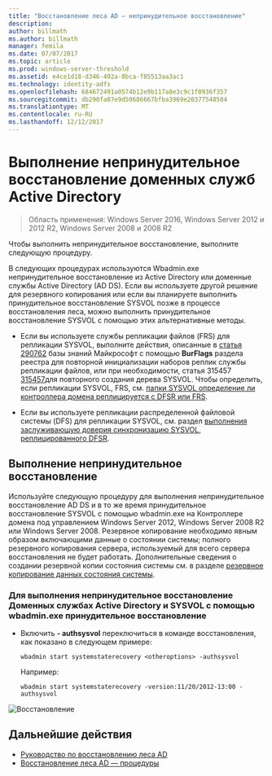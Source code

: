 ```yaml
---
title: "Восстановление леса AD — непринудительное восстановление"
description: 
author: billmath
ms.author: billmath
manager: femila
ms.date: 07/07/2017
ms.topic: article
ms.prod: windows-server-threshold
ms.assetid: e4ce1d18-d346-492a-8bca-f85513aa3ac1
ms.technology: identity-adfs
ms.openlocfilehash: 684672491a0574b12e9b117a8e3c9c1f0936f357
ms.sourcegitcommit: db290fa07e9d50686667bfba3969e20377548504
ms.translationtype: MT
ms.contentlocale: ru-RU
ms.lasthandoff: 12/12/2017
---
```

# <a name="performing-a-nonauthoritative-restore-of-active-directory-domain-services"></a>Выполнение непринудительное восстановление доменных служб Active Directory 

>Область применения: Windows Server 2016, Windows Server 2012 и 2012 R2, Windows Server 2008 и 2008 R2
 
 Чтобы выполнить непринудительное восстановление, выполните следующую процедуру.  
  
 В следующих процедурах используются Wbadmin.exe непринудительное восстановление из Active Directory или доменные службы Active Directory (AD DS). Если вы используете другой решение для резервного копирования или если вы планируете выполнить принудительное восстановление SYSVOL позже в процессе восстановления леса, можно выполнить принудительное восстановление SYSVOL с помощью этих альтернативные методы.  
  
-   Если вы используете службы репликации файлов (FRS) для репликации SYSVOL, выполните действия, описанные в [статья 290762](https://go.microsoft.com/fwlink/?LinkId=148443) базы знаний Майкрософт с помощью **BurFlags** раздела реестра для повторной инициализации наборов реплик службы репликации файлов, или при необходимости, статья 315457 [315457](https://support.microsoft.com/kb/315457)для повторного создания дерева SYSVOL. Чтобы определить, если репликации SYSVOL, FRS, см. [папки SYSVOL определение ли контроллера домена реплицируется с DFSR или FRS](https://msdn.microsoft.com/en-us/library/windows/desktop/cc507518.aspx#determining_whether_a_domain_controller_s_sysvol_folder_is_replicated_by_dfsr_or_frs).  
  
-   Если вы используете репликации распределенной файловой системы (DFS) для репликации SYSVOL, см. раздел [выполнения заслуживающую доверия синхронизацию SYSVOL, реплицированного DFSR](AD-Forest-Recovery-Authoritative-Recovery-SYSVOL.md).  
  
 
## <a name="performing-a-nonauthoritative-restore"></a>Выполнение непринудительное восстановление  
 Используйте следующую процедуру для выполнения непринудительное восстановление AD DS и в то же время принудительное восстановление SYSVOL с помощью wbadmin.exe на Контроллере домена под управлением Windows Server 2012, Windows Server 2008 R2 или Windows Server 2008. Резервное копирование необходимо явным образом включающими данные о состоянии системы; полного резервного копирования сервера, используемый для всего сервера восстановления не будет работать. Дополнительные сведения о создании резервной копии состояния системы см. в разделе [резервное копирование данных состояния системы](AD-Forest-Recovery-Backing-up-System-State.md).  
  
### <a name="to-perform-a-nonauthoritative-restore-of-ad-ds-and-authoritative-restore-of-sysvol-using-wbadminexe"></a>Для выполнения непринудительное восстановление Доменных службах Active Directory и SYSVOL с помощью wbadmin.exe принудительное восстановление  
  
-   Включить **- authsysvol** переключиться в команде восстановления, как показано в следующем примере:  
  
    ```  
    wbadmin start systemstaterecovery <otheroptions> -authsysvol  
    ```  
  
     Например:  
  
    ```  
    wbadmin start systemstaterecovery -version:11/20/2012-13:00 -authsysvol  
    ```  
  
 ![Восстановление](media/AD-Forest-Recovery-Nonauthoritative-Restore/nonauth.png)

## <a name="next-steps"></a>Дальнейшие действия

- [Руководство по восстановлению леса AD](AD-Forest-Recovery-Guide.md)
- [Восстановление леса AD — процедуры](AD-Forest-Recovery-Procedures.md)
